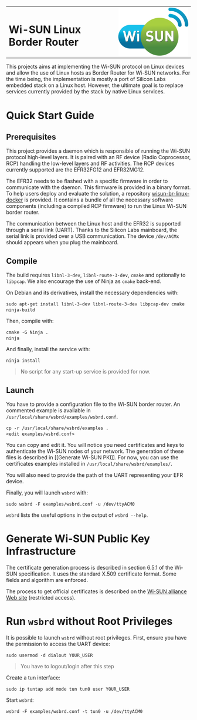 <table border="0">
  <tr>
    <td align="left" valign="middle">
    <h1>Wi-SUN Linux Border Router</h1>
  </td>
  <td align="left" valign="middle">
    <a href="https://wi-sun.org/">
      <img src="pics/Wi-SUN-logo.png" title="Wi-SUN" alt="Wi-SUN Logo" width="300"/>
    </a>
  </td>
  </tr>
</table>

This projects aims at implementing the Wi-SUN protocol on Linux devices and
allow the use of Linux hosts as Border Router for Wi-SUN networks. For the time
being, the implementation is mostly a port of Silicon Labs embedded stack on a
Linux host. However, the ultimate goal is to replace services currently provided
by the stack by native Linux services.

# Quick Start Guide

## Prerequisites

This project provides a daemon which is responsible of running the Wi-SUN
protocol high-level layers. It is paired with an RF device (Radio Coprocessor,
RCP) handling the low-level layers and RF activities. The RCP devices currently
supported are the EFR32FG12 and EFR32MG12.

The EFR32 needs to be flashed with a specific firmware in order to communicate
with the daemon. This firmware is provided in a binary format. To help users
deploy and evaluate the solution, a repository [wisun-br-linux-docker][1] is
provided. It contains a bundle of all the necessary software components
(including a compiled RCP firmware) to run the Linux Wi-SUN border router.

The communication between the Linux host and the EFR32 is supported through a
serial link (UART). Thanks to the Silicon Labs mainboard, the serial link is
provided over a USB communication. The device `/dev/ACMx` should appears when
you plug the mainboard.

[1]: https://github.com/SiliconLabs/wisun-br-linux-docker

## Compile

The build requires `libnl-3-dev`, `libnl-route-3-dev`, `cmake` and optionally to
`libpcap`. We also encourage the use of Ninja as `cmake` back-end.

On Debian and its derivatives, install the necessary dependencies with:

    sudo apt-get install libnl-3-dev libnl-route-3-dev libpcap-dev cmake ninja-build

Then, compile with:

    cmake -G Ninja .
    ninja

And finally, install the service with:

    ninja install

> No script for any start-up service is provided for now.

## Launch

You have to provide a configuration file to the Wi-SUN border router. An
commented example is available in `/usr/local/share/wsbrd/examples/wsbrd.conf`.

    cp -r /usr/local/share/wsbrd/examples .
    <edit examples/wsbrd.conf>

You can copy and edit it. You will notice you need certificates and keys to
authenticate the Wi-SUN nodes of your network. The generation of these files is
described in [[Generate Wi-SUN PKI]].  For now, you can use the certificates
examples installed in `/usr/local/share/wsbrd/examples/`.

You will also need to provide the path of the UART representing your EFR
device.

Finally, you will launch `wsbrd` with:

    sudo wsbrd -F examples/wsbrd.conf -u /dev/ttyACM0

`wsbrd` lists the useful options in the output of `wsbrd --help`.

# Generate Wi-SUN Public Key Infrastructure

The certificate generation process is described in section 6.5.1 of the Wi-SUN
specification. It uses the standard X.509 certificate format. Some fields and
algorithm are enforced.

The process to get official certificates is described on the [Wi-SUN alliance
Web site][2] (restricted access).

[2]: https://wi-sun.org/cyber-security-certificates/

# Run `wsbrd` without Root Privileges

It is possible to launch `wsbrd` without root privileges. First, ensure you have
the permission to access the UART device:

    sudo usermod -d dialout YOUR_USER

> You have to logout/login after this step

Create a tun interface:

    sudo ip tuntap add mode tun tun0 user YOUR_USER

Start `wsbrd`:

    wsbrd -F examples/wsbrd.conf -t tun0 -u /dev/ttyACM0
